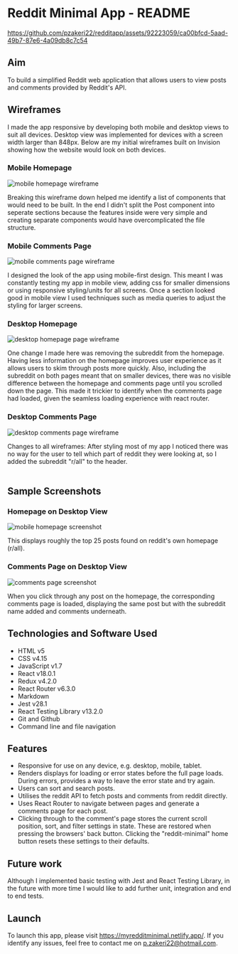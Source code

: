# Reddit Minimal App - README 

https://github.com/pzakeri22/redditapp/assets/92223059/ca00bfcd-5aad-49b7-87e6-4a09db8c7c54

## Aim

To build a simplified Reddit web application that allows users to view posts and comments provided by Reddit's API.

## Wireframes

I made the app responsive by developing both mobile and desktop views to suit all devices. Desktop view was implemented for devices with a screen width larger than 848px. Below are my initial wireframes built on Invision showing how the website would look on both devices. 

### Mobile Homepage

![mobile homepage wireframe](https://github.com/pzakeri22/redditapp/blob/main/public/imageBank/Wireframes/Reddit-mobile-home.png?raw=true)

Breaking this wireframe down helped me identify a list of components that would need to be built. In the end I didn't split the Post component into seperate sections because the features inside were very simple and creating separate components would have overcomplicated the file structure.

### Mobile Comments Page

![mobile comments page wireframe](https://github.com/pzakeri22/redditapp/blob/main/public/imageBank/Wireframes/Reddit-mobile-route.png?raw=true)

I designed the look of the app using mobile-first design. This meant I was constantly testing my app in mobile view, adding css for smaller dimensions or using responsive styling/units for all screens. Once a section looked good in mobile view I used techniques such as media queries to adjust the styling for larger screens.

### Desktop Homepage

![desktop homepage page wireframe](https://github.com/pzakeri22/redditapp/blob/main/public/imageBank/Wireframes/Reddit-desktop-home.png?raw=true)

One change I made here was removing the subreddit from the homepage. Having less information on the homepage improves user experience as it allows users to skim through posts more quickly. Also, including the subreddit on both pages meant that on smaller devices, there was no visible difference between the homepage and comments page until you scrolled down the page. This made it trickier to identify when the comments page had loaded, given the seamless loading experience with react router.

### Desktop Comments Page

![desktop comments page wireframe](https://github.com/pzakeri22/redditapp/blob/main/public/imageBank/Wireframes/Reddit-desktop-route.png?raw=true)

Changes to all wireframes: After styling most of my app I noticed there was no way for the user to tell which part of reddit they were looking at, so I added the subreddit "r/all" to the header. 
<br/><br/> 

## Sample Screenshots

### Homepage on Desktop View
![mobile homepage screenshot](https://github.com/pzakeri22/redditapp/blob/main/public/imageBank/illustrations/homepage-screenshot.png?raw=true)

This displays roughly the top 25 posts found on reddit's own homepage (r/all).

### Comments Page on Desktop View

![comments page screenshot](https://github.com/pzakeri22/redditapp/blob/main/public/imageBank/illustrations/comments-screenshot.png?raw=true)

When you click through any post on the homepage, the corresponding comments page is loaded, displaying the same post but with the subreddit name added and comments underneath.

## Technologies and Software Used

- HTML v5
- CSS v4.15
- JavaScript v1.7
- React v18.0.1
- Redux v4.2.0
- React Router v6.3.0
- Markdown
- Jest v28.1
- React Testing Library v13.2.0
- Git and Github
- Command line and file navigation

## Features

- Responsive for use on any device, e.g. desktop, mobile, tablet.
- Renders displays for loading or error states before the full page loads. During errors, provides a way to leave the error state and try again.
- Users can sort and search posts.
- Utilises the reddit API to fetch posts and comments from reddit directly.
- Uses React Router to navigate between pages and generate a comments page for each post.
- Clicking through to the comment's page stores the current scroll position, sort, and filter settings in state. These are restored when pressing the browsers' back button.    Clicking the "reddit-minimal" home button resets these settings to their defaults.

## Future work

Although I implemented basic testing with Jest and React Testing Library, in the future with more time I would like to add further unit, integration and end to end tests.

## Launch

To launch this app, please visit https://myredditminimal.netlify.app/.
If you identify any issues, feel free to contact me on p.zakeri22@hotmail.com.
